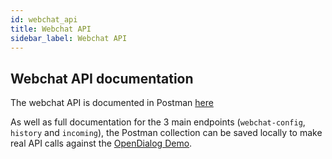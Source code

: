 ```yaml
---
id: webchat_api
title: Webchat API
sidebar_label: Webchat API
---
```


## Webchat API documentation

The webchat API is documented in Postman [here](https://documenter.getpostman.com/view/3532544/TVmLAdPF)

As well as full documentation for the 3 main endpoints (`webchat-config`, `history` and `incoming`), the Postman collection can be saved locally to make real API calls against the [OpenDialog Demo](https://od-demo.opendialog.ai).
